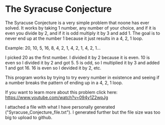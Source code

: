 # The Syracuse Conjecture
The Syracuse Conjecture is a very simple problem that noone has ever solved. It works by taking 1 number, any number of your choice, and if it is even you divide by 2, and if it is odd multiply it by 3 and add 1. The goal is to never end up at the number 1 because it just results in a 4, 2, 1 loop.

Example:
20, 10, 5, 16, 8, 4, 2, 1, 4, 2, 1, 4, 2, 1...

I picked 20 as the first number. I divided it by 2 because it is even. 10 is even so I divided it by 2 and got 5. 5 is odd, so I multiplied it by 3 and added 1 and got 16. 16 is even so I devided it by 2, etc.

This program works by trying to try every number in existence and seeing if a number breaks the pattern of ending up in a 4, 2, 1 loop.

If you want to learn more about this problem click here: https://www.youtube.com/watch?v=094y1Z2wpJg

I attached a file with what I have personally generated ("Syracuse_Conjecture_file.txt"). I generated further but the file size was too big to upload to github.
